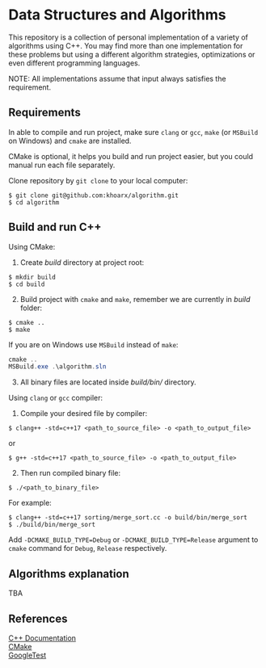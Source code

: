 # Data Structures and Algorithms
This repository is a collection of personal implementation of a variety of algorithms using C++. You may find more than one implementation for these problems but using a different algorithm strategies, optimizations or even different programming languages.

NOTE: All implementations assume that input always satisfies the requirement.

## Requirements
In able to compile and run project, make sure `clang` or `gcc`, `make` (or `MSBuild` on Windows) and `cmake` are installed.

CMake is optional, it helps you build and run project easier, but you could manual run each file separately.

Clone repository by `git clone` to your local computer:
```shell script
$ git clone git@github.com:khoarx/algorithm.git
$ cd algorithm
```

## Build and run C++
Using CMake:
1. Create _build_ directory at project root:
```shell script
$ mkdir build
$ cd build
```
2. Build project with `cmake` and `make`, remember we are currently in _build_ folder:
```shell script
$ cmake ..
$ make
```
If you are on Windows use `MSBuild` instead of `make`:
```powershell
cmake ..
MSBuild.exe .\algorithm.sln
```
3. All binary files are located inside _build/bin/_ directory.

Using `clang` or `gcc` compiler:
1. Compile your desired file by compiler:
```shell script
$ clang++ -std=c++17 <path_to_source_file> -o <path_to_output_file>
```
or
```shell script
$ g++ -std=c++17 <path_to_source_file> -o <path_to_output_file>
```
2. Then run compiled binary file:
```shell script
$ ./<path_to_binary_file>
```
For example:
```shell script
$ clang++ -std=c++17 sorting/merge_sort.cc -o build/bin/merge_sort
$ ./build/bin/merge_sort
```

Add `-DCMAKE_BUILD_TYPE=Debug` or `-DCMAKE_BUILD_TYPE=Release` argument to `cmake` command for `Debug`, `Release` respectively.

## Algorithms explanation
TBA

## References
[C++ Documentation](https://isocpp.org/) \
[CMake](https://cmake.org/documentation/) \
[GoogleTest](https://google.github.io/googletest/)
